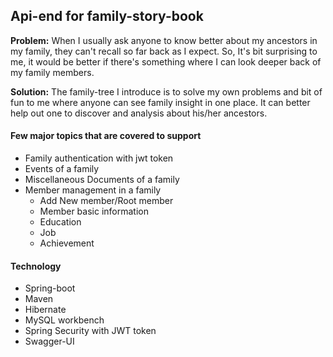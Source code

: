 ## Api-end for family-story-book

**Problem:** When I usually ask anyone to know better about my ancestors in my family, they can't recall so far back as I expect. So, It's bit surprising to me, it would be better if there's something where I can look deeper back of my family members.

**Solution:** The family-tree I introduce is to solve my own problems and bit of fun to me where anyone can see family insight in one place. It can better help out one to discover and analysis about his/her ancestors.

#### Few major topics that are covered to support
- Family authentication with jwt token
- Events of a family
- Miscellaneous Documents of a family 
- Member management in a family
  - Add New member/Root member
  - Member basic information
  - Education
  - Job
  - Achievement


#### Technology
- Spring-boot
- Maven
- Hibernate
- MySQL workbench
- Spring Security with JWT token
- Swagger-UI
